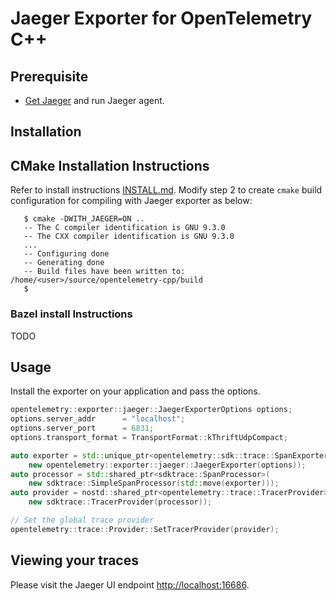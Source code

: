 # Jaeger Exporter for OpenTelemetry C++

## Prerequisite

* [Get Jaeger](https://www.jaegertracing.io/docs/getting-started/) and run
  Jaeger agent.

## Installation

## CMake Installation Instructions

Refer to install instructions
[INSTALL.md](../../INSTALL.md#building-as-standalone-cmake-project). Modify step
2 to create `cmake` build configuration for compiling with Jaeger exporter as
below:

```console
   $ cmake -DWITH_JAEGER=ON ..
   -- The C compiler identification is GNU 9.3.0
   -- The CXX compiler identification is GNU 9.3.0
   ...
   -- Configuring done
   -- Generating done
   -- Build files have been written to: /home/<user>/source/opentelemetry-cpp/build
   $
```

### Bazel install Instructions

TODO

## Usage

Install the exporter on your application and pass the options.

```cpp
opentelemetry::exporter::jaeger::JaegerExporterOptions options;
options.server_addr      = "localhost";
options.server_port      = 6831;
options.transport_format = TransportFormat::kThriftUdpCompact;

auto exporter = std::unique_ptr<opentelemetry::sdk::trace::SpanExporter>(
    new opentelemetry::exporter::jaeger::JaegerExporter(options));
auto processor = std::shared_ptr<sdktrace::SpanProcessor>(
    new sdktrace::SimpleSpanProcessor(std::move(exporter)));
auto provider = nostd::shared_ptr<opentelemetry::trace::TracerProvider>(
    new sdktrace::TracerProvider(processor));

// Set the global trace provider
opentelemetry::trace::Provider::SetTracerProvider(provider);

```

## Viewing your traces

Please visit the Jaeger UI endpoint <http://localhost:16686>.
